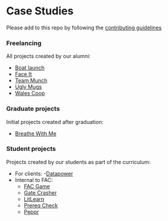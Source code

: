 # Case Studies

Please add to this repo by following the [contributing guidelines](./CONTRIBUTING.md)

### Freelancing
All projects created by our alumni:
- [Boat launch](./freelancing/boatlaunch.md)
- [Face It](./freelancing/faceit.md)
- [Team Munch](./freelancing/teammunch.md)
- [Ugly Mugs](./freelancing/uglymugs.md)
- [Wales Coop](./freelancing/walescoop.md)

### Graduate projects
Initial projects created after graduation:
- [Breathe With Me](./grad-projects/fac9-breathewithme.md)

### Student projects
Projects created by our students as part of the curriculum:
- For clients:
  -[Datapower](./london/fac11/external-datapower.md)
- Internal to FAC:
  - [FAC Game](./london/internal-facgame.md)
  - [Gate Crasher](./london/gatecrasher.md)
  - [LitLearn](./london/internal-litlearn.md)
  - [Prereq Check](./london/internal-prereqcheck.md)
  - [Peppr](./london/fac12/peppr.md)
